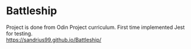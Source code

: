 # Battleship
Project is done from Odin Project curriculum. First time implemented Jest for testing. <br>
https://sandrius99.github.io/Battleship/
